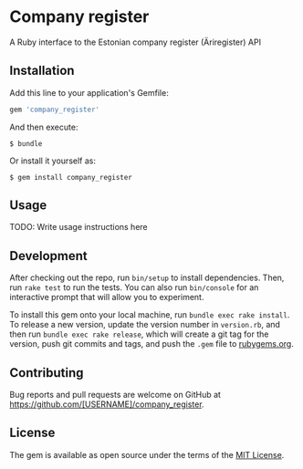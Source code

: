 # Company register

A Ruby interface to the Estonian company register (Äriregister) API

## Installation

Add this line to your application's Gemfile:

```ruby
gem 'company_register'
```

And then execute:

    $ bundle

Or install it yourself as:

    $ gem install company_register

## Usage

TODO: Write usage instructions here

## Development

After checking out the repo, run `bin/setup` to install dependencies. Then, run `rake test` to run the tests. You can also run `bin/console` for an interactive prompt that will allow you to experiment.

To install this gem onto your local machine, run `bundle exec rake install`. To release a new version, update the version number in `version.rb`, and then run `bundle exec rake release`, which will create a git tag for the version, push git commits and tags, and push the `.gem` file to [rubygems.org](https://rubygems.org).

## Contributing

Bug reports and pull requests are welcome on GitHub at https://github.com/[USERNAME]/company_register.

## License

The gem is available as open source under the terms of the [MIT License](https://opensource.org/licenses/MIT).
